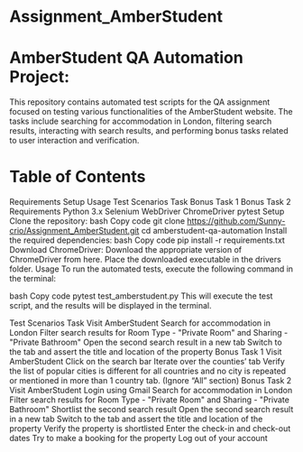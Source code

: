 # Assignment_AmberStudent
# AmberStudent QA Automation Project:
This repository contains automated test scripts for the QA assignment focused on testing various functionalities of the AmberStudent website. The tasks include searching for accommodation in London, filtering search results, interacting with search results, and performing bonus tasks related to user interaction and verification.

# Table of Contents
Requirements
Setup
Usage
Test Scenarios
Task
Bonus Task 1
Bonus Task 2
Requirements
Python 3.x
Selenium WebDriver
ChromeDriver
pytest
Setup
Clone the repository:
bash
Copy code
git clone https://github.com/Sunny-crio/Assignment_AmberStudent.git
cd amberstudent-qa-automation
Install the required dependencies:
bash
Copy code
pip install -r requirements.txt
Download ChromeDriver:
Download the appropriate version of ChromeDriver from here.
Place the downloaded executable in the drivers folder.
Usage
To run the automated tests, execute the following command in the terminal:

bash
Copy code
pytest test_amberstudent.py
This will execute the test script, and the results will be displayed in the terminal.

Test Scenarios
Task
Visit AmberStudent
Search for accommodation in London
Filter search results for Room Type - "Private Room" and Sharing - "Private Bathroom"
Open the second search result in a new tab
Switch to the tab and assert the title and location of the property
Bonus Task 1
Visit AmberStudent
Click on the search bar
Iterate over the counties’ tab
Verify the list of popular cities is different for all countries and no city is repeated or mentioned in more than 1 country tab. (Ignore “All” section)
Bonus Task 2
Visit AmberStudent
Login using Gmail
Search for accommodation in London
Filter search results for Room Type - "Private Room" and Sharing - "Private Bathroom"
Shortlist the second search result
Open the second search result in a new tab
Switch to the tab and assert the title and location of the property
Verify the property is shortlisted
Enter the check-in and check-out dates
Try to make a booking for the property
Log out of your account
